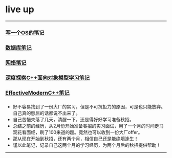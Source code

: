 # live up
-------------

### [写一个OS的笔记](https://github.com/isyiming/live-up/blob/master/OS.md)

### [数据库笔记](https://github.com/isyiming/live-up/blob/master/Database.md)

### [网络笔记](https://github.com/isyiming/live-up/blob/master/Database.md)

### [深度探索C++面向对象模型学习笔记](https://github.com/isyiming/live-up/blob/master/C++object-oriented.md)

### [EffectiveModernC++笔记](https://github.com/isyiming/live-up/blob/master/EffectiveModernC++.md)


###
- 好不容易找到了一份大厂的实习，但是不可抗拒力的原因，可是也只能放弃。自己真的憋屈的话都说不出来了。
- 自己苦恼失落了几天，清醒一下，还是得好好学习准备秋招。
- 总结之前的经历，从2月份开始准备春招的实习面试，用了一个月的时间走马观花看面经，刷了100来道的题。竟然也可以收到一份大厂offer。
- 那从现在开始到秋招，还有两个月，相信自己还是能绝境逢生！
- 谨以此笔记，记录自己这两个月的学习经历，为两个月后的秋招提供帮助！

-------------
